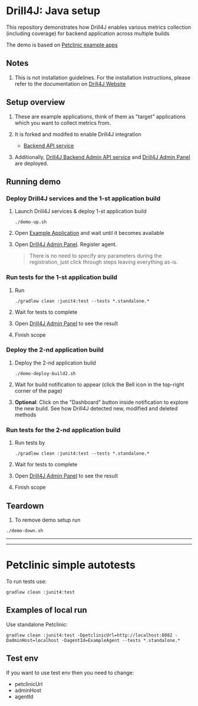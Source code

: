 # Drill4J: Java setup

This repository demonstrates how Drill4J enables various metrics collection (including coverage) for backend application across multiple builds

The demo is based on [Petclinic example apps](https://github.com/Drill4J/spring-petclinic)

## Notes

1. This is not installation guidelines. For the installation instructions, please refer to the documentation on [Drill4J Website](https://drill4j.github.io/docs/installation/drill-admin)

## Setup overview

1. These are example applications, think of them as "target" applications which you want to collect metrics from.

2. It is forked and modifed to enable Drill4J integration
    - [Backend API service](https://github.com/Drill4J/spring-petclinic)

3. Additionally, [Drill4J Backend Admin API service](http://localhost:8091) and [Drill4J Admin Panel](http://localhost:8091) are deployed.

## Running demo

### Deploy Drill4J services and the **1-st** application build

1. Launch Drill4J services & deploy 1-st application build

    ```shell
    ./demo-up.sh
    ```

2. Open [Example Application](http://localhost:8087) and wait until it becomes available

3. Open [Drill4J Admin Panel](http://localhost:8091). Register agent.

   > There is no need to specify any parameters during the registration, just click through steps leaving everything as-is.

### Run tests for the **1-st** application build

1. Run

    ```shell
    ./gradlew clean :junit4:test --tests *.standalone.*
    ```

2. Wait for tests to complete

3. Open [Drill4J Admin Panel](http://localhost:8091) to see the result

4. Finish scope


### Deploy the **2-nd** application build

1. Deploy the 2-nd application build

    ```shell
    ./demo-deploy-build2.sh
    ```

2. Wait for build notification to appear (click the Bell icon in the top-right corner of the page)

3. **Optional**: Click on the "Dashboard" button inside notification to explore the new build. See how Drill4J detected new, modified and deleted methods

### Run tests for the **2-nd** application build

1. Run tests by

    ```shell
    ./gradlew clean :junit4:test --tests *.standalone.*
    ```

2. Wait for tests to complete

3. Open [Drill4J Admin Panel](http://localhost:8091) to see the result

4. Finish scope


## Teardown

1. To remove demo setup run

  ```shell
  ./demo-down.sh
  ```



----
----

# Petclinic simple autotests

To run tests use:

```concole
gradlew clean :junit4:test
```

## Examples of local run 

Use standalone Petclinic:
```
gradlew clean :junit4:test -DpetclinicUrl=http://localhost:8082 -DadminHost=localhost -DagentId=ExampleAgent --tests *.standalone.* 

```
## Test env
If you want to use test env then you need to change:

- petclinicUrl
- adminHost
- agentId

